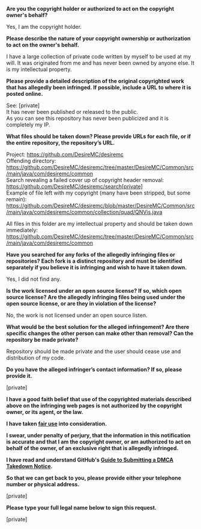 **Are you the copyright holder or authorized to act on the copyright owner's behalf?**  
  
Yes, I am the copyright holder.  
  
**Please describe the nature of your copyright ownership or authorization to act on the owner's behalf.**  
  
I have a large collection of private code written by myself to be used at my will. It was originated from me and has never been owned by anyone else. It is my intellectual property.  
  
**Please provide a detailed description of the original copyrighted work that has allegedly been infringed. If possible, include a URL to where it is posted online.**  
  
See: [private]  
It has never been published or released to the public.    
As you can see this repository has never been publicized and it is completely my IP.  
  
**What files should be taken down? Please provide URLs for each file, or if the entire repository, the repository’s URL.**  
  
Project: https://github.com/DesireMC/desiremc    
Offending directory: https://github.com/DesireMC/desiremc/tree/master/DesireMC/Common/src/main/java/com/desiremc/common  
Search revealing a failed cover up of copyright header removal: https://github.com/DesireMC/desiremc/search[private]  
Example of file left with my copyright (many have been stripped, but some remain): https://github.com/DesireMC/desiremc/blob/master/DesireMC/Common/src/main/java/com/desiremc/common/collection/quad/QNVis.java  
  
All files in this folder are my intellectual property and should be taken down immediately: https://github.com/DesireMC/desiremc/tree/master/DesireMC/Common/src/main/java/com/desiremc/common  
  
**Have you searched for any forks of the allegedly infringing files or repositories? Each fork is a distinct repository and must be identified separately if you believe it is infringing and wish to have it taken down.**  
  
Yes, I did not find any.  
  
**Is the work licensed under an open source license? If so, which open source license? Are the allegedly infringing files being used under the open source license, or are they in violation of the license?**  
  
No, the work is not licensed under an open source listen.  
  
**What would be the best solution for the alleged infringement? Are there specific changes the other person can make other than removal? Can the repository be made private?**  
  
Repository should be made private and the user should cease use and distribution of my code.  
  
**Do you have the alleged infringer’s contact information? If so, please provide it.**  
  
[private]  
  
**I have a good faith belief that use of the copyrighted materials described above on the infringing web pages is not authorized by the copyright owner, or its agent, or the law.**  
  
**I have taken <a href="https://www.lumendatabase.org/topics/22">fair use</a> into consideration.**  
  
**I swear, under penalty of perjury, that the information in this notification is accurate and that I am the copyright owner, or am authorized to act on behalf of the owner, of an exclusive right that is allegedly infringed.**  
  
**I have read and understand GitHub's <a href="https://help.github.com/articles/guide-to-submitting-a-dmca-takedown-notice/">Guide to Submitting a DMCA Takedown Notice</a>.**  
  
**So that we can get back to you, please provide either your telephone number or physical address.**  
  
[private]  
  
**Please type your full legal name below to sign this request.**  
  
[private]  
